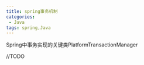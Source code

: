 ```yaml
---
title: spring事务机制
categories:
 - Java
tags: spring,Java
---
```


Spring中事务实现的关键类PlatformTransactionManager

//TODO
